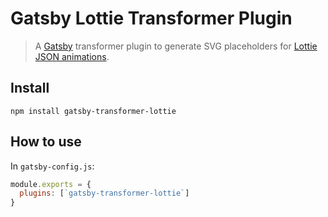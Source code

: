 # Gatsby Lottie Transformer Plugin

> A [Gatsby](https://github.com/gatsbyjs/gatsby) transformer plugin to generate SVG placeholders for [Lottie JSON animations](https://airbnb.io/lottie/).

## Install

```
npm install gatsby-transformer-lottie
```

## How to use

In `gatsby-config.js`:

```js
module.exports = {
  plugins: [`gatsby-transformer-lottie`]
}
```

